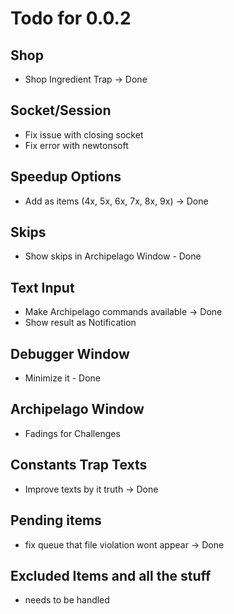# Todo for 0.0.2

## Shop
- Shop Ingredient Trap -> Done

## Socket/Session
- Fix issue with closing socket
- Fix error with newtonsoft

## Speedup Options
- Add as items (4x, 5x, 6x, 7x, 8x, 9x) -> Done

## Skips
- Show skips in Archipelago Window - Done

## Text Input
- Make Archipelago commands available -> Done
- Show result as Notification

## Debugger Window
- Minimize it - Done

## Archipelago Window
- Fadings for Challenges

## Constants Trap Texts
- Improve texts by it truth -> Done

## Pending items
- fix queue that file violation wont appear -> Done

## Excluded Items and all the stuff
- needs to be handled
